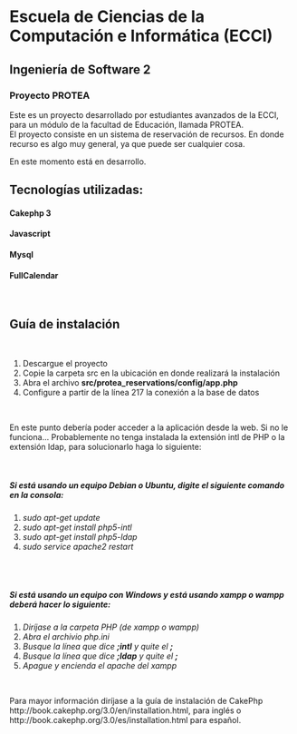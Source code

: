 # Escuela de Ciencias de la Computación e Informática (ECCI)
## Ingeniería de Software 2
### Proyecto PROTEA

Este es un proyecto desarrollado por estudiantes avanzados de la ECCI, para un módulo de la facultad de Educación, llamada PROTEA.<br>
El proyecto consiste en un sistema de reservación de recursos. En donde recurso es algo muy general, ya que puede ser cualquier cosa.<br>

En este momento está en desarrollo. <br>

## Tecnologías utilizadas:
#### Cakephp 3
#### Javascript
#### Mysql
#### FullCalendar
<br>

## Guía de instalación
<br>

<ol>
  <li> Descargue el proyecto</li>
  <li> Copie la carpeta src en la ubicación en donde realizará la instalación</li>
  <li> Abra el archivo <strong>src/protea_reservations/config/app.php</strong> </li>
  <li> Configure a partir de la línea 217 la conexión a la base de datos </li>
</ol>

  <br>
  <p>En este punto debería poder acceder a la aplicación desde la web. Si no le funciona... Probablemente no tenga instalada la extensión intl de PHP o la extensión ldap, para solucionarlo haga lo siguiente: </p>
  
  <br>
  <h5> Si está usando un equipo Debian o Ubuntu, digite el siguiente comando en la consola:</h5>
  <ol>
    <li><i> sudo apt-get update</i></li>
    <li><i> sudo apt-get install php5-intl</i></li>
    <li><i> sudo apt-get install php5-ldap</i></li>
    <li><i> sudo service apache2 restart</i></li>
  </ol>
  <br>
  <br>
  
  <h5> Si está usando un equipo con Windows y está usando xampp o wampp deberá hacer lo siguiente:</h5> 
    <ol>
    <li><i>Diríjase a la carpeta PHP (de xampp o wampp)</i></li>
    <li><i>Abra el archivio php.ini</i></li>
    <li><i>Busque la línea que dice <strong>;intl</strong> y quite el <strong>;</strong></i></li>
    <li><i>Busque la línea que dice <strong>;ldap</strong> y quite el <strong>;</strong></i></li>
    <li><i>Apague y encienda el apache del xampp</i></li>
  </ol>
  <br>
  
  
  <p> Para mayor información diríjase a la guía de instalación de CakePhp http://book.cakephp.org/3.0/en/installation.html, para inglés o http://book.cakephp.org/3.0/es/installation.html para español. </p>


